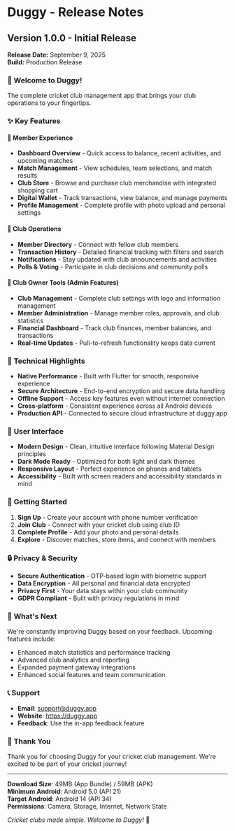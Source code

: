 # Duggy - Release Notes

## Version 1.0.0 - Initial Release
**Release Date:** September 9, 2025  
**Build:** Production Release

### 🎉 Welcome to Duggy!
The complete cricket club management app that brings your club operations to your fingertips.

### ✨ **Key Features**

#### 👥 **Member Experience**
- **Dashboard Overview** - Quick access to balance, recent activities, and upcoming matches
- **Match Management** - View schedules, team selections, and match results
- **Club Store** - Browse and purchase club merchandise with integrated shopping cart
- **Digital Wallet** - Track transactions, view balance, and manage payments
- **Profile Management** - Complete profile with photo upload and personal settings

#### 🏏 **Club Operations**
- **Member Directory** - Connect with fellow club members
- **Transaction History** - Detailed financial tracking with filters and search
- **Notifications** - Stay updated with club announcements and activities
- **Polls & Voting** - Participate in club decisions and community polls

#### 👑 **Club Owner Tools** (Admin Features)
- **Club Management** - Complete club settings with logo and information management
- **Member Administration** - Manage member roles, approvals, and club statistics
- **Financial Dashboard** - Track club finances, member balances, and transactions
- **Real-time Updates** - Pull-to-refresh functionality keeps data current

### 🔧 **Technical Highlights**
- **Native Performance** - Built with Flutter for smooth, responsive experience
- **Secure Architecture** - End-to-end encryption and secure data handling
- **Offline Support** - Access key features even without internet connection
- **Cross-platform** - Consistent experience across all Android devices
- **Production API** - Connected to secure cloud infrastructure at duggy.app

### 📱 **User Interface**
- **Modern Design** - Clean, intuitive interface following Material Design principles
- **Dark Mode Ready** - Optimized for both light and dark themes
- **Responsive Layout** - Perfect experience on phones and tablets
- **Accessibility** - Built with screen readers and accessibility standards in mind

### 🎯 **Getting Started**
1. **Sign Up** - Create your account with phone number verification
2. **Join Club** - Connect with your cricket club using club ID
3. **Complete Profile** - Add your photo and personal details
4. **Explore** - Discover matches, store items, and connect with members

### 🔒 **Privacy & Security**
- **Secure Authentication** - OTP-based login with biometric support
- **Data Encryption** - All personal and financial data encrypted
- **Privacy First** - Your data stays within your club community
- **GDPR Compliant** - Built with privacy regulations in mind

### 🌟 **What's Next**
We're constantly improving Duggy based on your feedback. Upcoming features include:
- Enhanced match statistics and performance tracking
- Advanced club analytics and reporting
- Expanded payment gateway integrations
- Enhanced social features and team communication

### 📞 **Support**
- **Email**: support@duggy.app
- **Website**: https://duggy.app
- **Feedback**: Use the in-app feedback feature

### 🙏 **Thank You**
Thank you for choosing Duggy for your cricket club management. We're excited to be part of your cricket journey!

---

**Download Size**: 49MB (App Bundle) / 59MB (APK)  
**Minimum Android**: Android 5.0 (API 21)  
**Target Android**: Android 14 (API 34)  
**Permissions**: Camera, Storage, Internet, Network State

*Cricket clubs made simple. Welcome to Duggy!* 🏏
